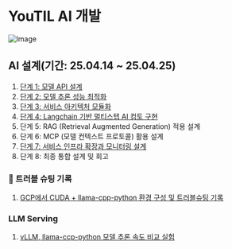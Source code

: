 # YouTIL AI 개발

![Image](https://github.com/user-attachments/assets/7b00b0b4-2589-4cd6-b33c-ef640fa89a02)

## AI 설계(기간: 25.04.14 ~ 25.04.25)
1. [단계 1: 모델 API 설계](http://github.com/moosunny/YouTil_AI/blob/main/AI%20%EC%84%A4%EA%B3%84/1%EB%8B%A8%EA%B3%84:%20%EB%AA%A8%EB%8D%B8%20API%20%EC%84%A4%EA%B3%84.md)
2. [단계 2: 모델 추론 성능 최적화](https://github.com/moosunny/YouTil_AI/blob/main/AI%20%EC%84%A4%EA%B3%84/2%EB%8B%A8%EA%B3%84%3A%20%EB%AA%A8%EB%8D%B8%20%EC%B6%94%EB%A1%A0%20%EC%84%B1%EB%8A%A5%20%EC%B5%9C%EC%A0%81%ED%99%94.md)
3. [단계 3: 서비스 아키텍처 모듈화](https://github.com/moosunny/YouTil_AI/blob/main/AI%20%EC%84%A4%EA%B3%84/%EB%8B%A8%EA%B3%843%3A%20%EC%84%9C%EB%B9%84%EC%8A%A4%20%EC%95%84%ED%82%A4%ED%85%8D%EC%B2%98%20%EB%AA%A8%EB%93%88%ED%99%94.md)
4. [단계 4: Langchain 기반 멀티스텝 AI 컴토 구현](https://github.com/moosunny/YouTil_AI/blob/main/AI%20%EC%84%A4%EA%B3%84/4%EB%8B%A8%EA%B3%84%3A%20Langchain%20%EA%B8%B0%EB%B0%98%20%EB%A9%80%ED%8B%B0%EC%8A%A4%ED%85%9D%20AI%20%EA%B5%AC%ED%98%84%20%EA%B2%80%ED%86%A0.md)
5. 단계 5: RAG (Retrieval Augmented Generation) 적용 설계
6. 단계 6: MCP (모델 컨텍스트 프로토콜) 활용 설계
7. [단계 7: 서비스 인프라 확장과 모니터링 설계](https://github.com/moosunny/YouTil_AI/blob/main/AI%20%EC%84%A4%EA%B3%84/7%EB%8B%A8%EA%B3%84%3A%20%EC%84%9C%EB%B9%84%EC%8A%A4%20%EC%9D%B8%ED%94%84%EB%9D%BC%20%ED%99%95%EC%9E%A5%20%EB%AA%A8%EB%8B%88%ED%84%B0%EB%A7%81%EA%B3%BC%20%EC%84%A4%EA%B3%84.md)
8. 단계 8: 최종 통합 설계 및 회고


### 🚨 트러블 슈팅 기록
1. [GCP에서 CUDA + llama-cpp-python 환경 구성 및 트러블슈팅 기록](https://github.com/moosunny/YouTil_AI/blob/main/TIL/GCP%EC%97%90%EC%84%9C%20CUDA%20%2B%20llama-cpp-python%20%ED%99%98%EA%B2%BD%20%EA%B5%AC%EC%84%B1%20%EB%B0%8F%20%ED%8A%B8%EB%9F%AC%EB%B8%94%EC%8A%88%ED%8C%85%20%EA%B8%B0%EB%A1%9D.md)

### LLM Serving
1. [vLLM, llama-ccp-python 모델 추론 속도 비교 실험](https://github.com/moosunny/YouTil_AI/blob/main/TIL/vLLM%2C%20llama-cpp-python%20%EB%AA%A8%EB%8D%B8%20%EC%B6%94%EB%A1%A0%20%EC%86%8D%EB%8F%84%20%EB%B9%84%EA%B5%90%20%EC%8B%A4%ED%97%98.md)
